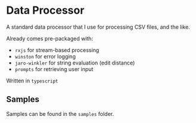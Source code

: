 # Data Processor

A standard data processor that I use for processing CSV files, and the like.

Already comes pre-packaged with:

* `rxjs` for stream-based processing
* `winston` for error logging
* `jaro-winkler` for string evaluation (edit distance)
* `prompts` for retrieving user input

Written in `typescript`

## Samples

Samples can be found in the `samples` folder.
